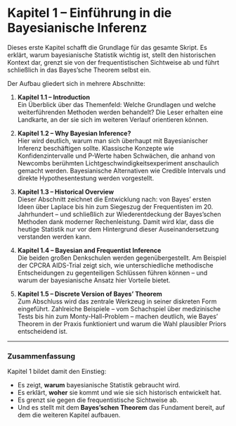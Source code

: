 # Kapitel 1 – Einführung in die Bayesianische Inferenz

Dieses erste Kapitel schafft die Grundlage für das gesamte Skript. Es erklärt, warum bayesianische Statistik wichtig ist, stellt den historischen Kontext dar, grenzt sie von der frequentistischen Sichtweise ab und führt schließlich in das Bayes’sche Theorem selbst ein.  

Der Aufbau gliedert sich in mehrere Abschnitte:  

1. **Kapitel 1.1 – Introduction**  
   Ein Überblick über das Themenfeld: Welche Grundlagen und welche weiterführenden Methoden werden behandelt? Die Leser erhalten eine Landkarte, an der sie sich im weiteren Verlauf orientieren können.  

2. **Kapitel 1.2 – Why Bayesian Inference?**  
   Hier wird deutlich, warum man sich überhaupt mit Bayesianischer Inferenz beschäftigen sollte. Klassische Konzepte wie Konfidenzintervalle und P-Werte haben Schwächen, die anhand von Newcombs berühmten Lichtgeschwindigkeitsexperiment anschaulich gemacht werden. Bayesianische Alternativen wie Credible Intervals und direkte Hypothesentestung werden vorgestellt.  

3. **Kapitel 1.3 – Historical Overview**  
   Dieser Abschnitt zeichnet die Entwicklung nach: von Bayes’ ersten Ideen über Laplace bis hin zum Siegeszug der Frequentisten im 20. Jahrhundert – und schließlich zur Wiederentdeckung der Bayes’schen Methoden dank moderner Rechenleistung. Damit wird klar, dass die heutige Statistik nur vor dem Hintergrund dieser Auseinandersetzung verstanden werden kann.  

4. **Kapitel 1.4 – Bayesian and Frequentist Inference**  
   Die beiden großen Denkschulen werden gegenübergestellt. Am Beispiel der CPCRA AIDS-Trial zeigt sich, wie unterschiedliche methodische Entscheidungen zu gegenteiligen Schlüssen führen können – und warum der bayesianische Ansatz hier Vorteile bietet.  

5. **Kapitel 1.5 – Discrete Version of Bayes’ Theorem**  
   Zum Abschluss wird das zentrale Werkzeug in seiner diskreten Form eingeführt. Zahlreiche Beispiele – vom Schachspiel über medizinische Tests bis hin zum Monty-Hall-Problem – machen deutlich, wie Bayes’ Theorem in der Praxis funktioniert und warum die Wahl plausibler Priors entscheidend ist.  

---

### Zusammenfassung

Kapitel 1 bildet damit den Einstieg:  
- Es zeigt, **warum** bayesianische Statistik gebraucht wird.  
- Es erklärt, **woher** sie kommt und wie sie sich historisch entwickelt hat.  
- Es grenzt sie gegen die frequentistische Sichtweise ab.  
- Und es stellt mit dem **Bayes’schen Theorem** das Fundament bereit, auf dem die weiteren Kapitel aufbauen.  
